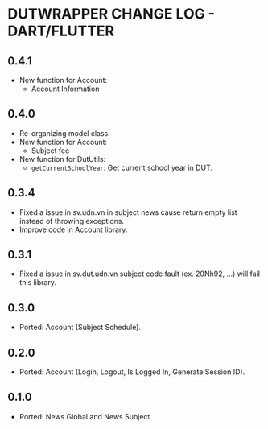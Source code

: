 # DUTWRAPPER CHANGE LOG - DART/FLUTTER

## 0.4.1
* New function for Account:
  - Account Information

## 0.4.0
* Re-organizing model class.
* New function for Account:
  - Subject fee
* New function for DutUtils:
  - `getCurrentSchoolYear`: Get current school year in DUT.

## 0.3.4
* Fixed a issue in sv.udn.vn in subject news cause return empty list instead of throwing exceptions.
* Improve code in Account library.

## 0.3.1
* Fixed a issue in sv.dut.udn.vn subject code fault (ex. 20Nh92, ...) will fail this library.

## 0.3.0
* Ported: Account (Subject Schedule).

## 0.2.0
* Ported: Account (Login, Logout, Is Logged In, Generate Session ID).

## 0.1.0
* Ported: News Global and News Subject.
